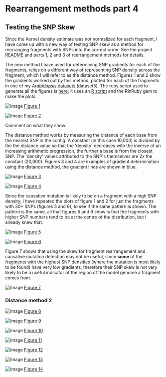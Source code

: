 Rearrangement methods part 4
========================================================

Testing the SNP Skew
--------

Since the Kernel density estimate was not normalized for each fragment, I have come up with a new way of testing SNP skew as a method for rearranging fragments with SNPs into the correct order. See the project [README](https://github.com/edwardchalstrey1/fragmented_genome_with_snps/blob/master/README.md) and parts [1](https://github.com/edwardchalstrey1/fragmented_genome_with_snps/blob/master/writeup/rearrangement_methods.md), [2](https://github.com/edwardchalstrey1/fragmented_genome_with_snps/blob/master/writeup/p2_rearrangement_methods.md) and [3](https://github.com/edwardchalstrey1/fragmented_genome_with_snps/blob/master/writeup/p3_rearrangement_methods.md) of rearrangement methods for details.

The new method I have used for determining SNP gradients for each of the fragments, relies on a different way of representing SNP density across the fragment, which I will refer to as the distance method. Figures 1 and 2 show the gradients worked out by this method, plotted for each of the fragments in one of my [*Arabidopsis* datasets](https://github.com/edwardchalstrey1/fragmented_genome_with_snps/blob/master/writeup/arabidopsis_chromosome4.md) (dataset5). The ruby script used to generate all the figures is [here](https://github.com/edwardchalstrey1/fragmented_genome_with_snps/blob/master/skew_scatta.rb); it uses an [R script](https://github.com/edwardchalstrey1/fragmented_genome_with_snps/blob/master/skew_scatter.R) and the RinRuby gem to make the plots.

![Image](https://github.com/edwardchalstrey1/fragmented_genome_with_snps/blob/master/arabidopsis_datasets/dataset5/figures/skew_scatter_abs_1_10000.png?raw=true)
[Figure 1](https://github.com/edwardchalstrey1/fragmented_genome_with_snps/blob/master/arabidopsis_datasets/dataset5/figures/skew_scatter_abs_1_10000.png)

![Image](https://github.com/edwardchalstrey1/fragmented_genome_with_snps/blob/master/arabidopsis_datasets/dataset5/figures/skew_scatter_grad_1_10000.png?raw=true)
[Figure 2](https://github.com/edwardchalstrey1/fragmented_genome_with_snps/blob/master/arabidopsis_datasets/dataset5/figures/skew_scatter_grad_1_10000.png)

Comment on what they show:

The distance method works by measuring the distance of each base from the nearest SNP in the contig. A constant (in this case 10,000) is divided by the the distance value so that the 'density' decreases with the inverse of an increasing arithmetic progression, the further a base is from the closest SNP. The 'density' values attributed to the SNP's themselves are 2x the constant (20,000). Figures 3 and 4 are examples of gradient determination using the distance method, the gradient lines are shown in blue.

![Image](https://github.com/edwardchalstrey1/fragmented_genome_with_snps/blob/master/arabidopsis_datasets/dataset5/figures/example_gradient_f681_mins1_d1.png?raw=true)
[Figure 3](https://github.com/edwardchalstrey1/fragmented_genome_with_snps/blob/master/arabidopsis_datasets/dataset5/figures/example_gradient_f681_mins1_d1.png)

![Image](https://github.com/edwardchalstrey1/fragmented_genome_with_snps/blob/master/arabidopsis_datasets/dataset5/figures/example_gradient_f258_mins1_d1.png?raw=true)
[Figure 4](https://github.com/edwardchalstrey1/fragmented_genome_with_snps/blob/master/arabidopsis_datasets/dataset5/figures/example_gradient_f258_mins1_d1.png)

Since the causative mutation is likely to be on a fragment with a high SNP density, I have repeated the plots of figure 1 and 2 for just the fragments with 30+ SNPs (figures 5 and 6), to see if the same pattern is shown. The pattern is the same, all that figures 5 and 6 show is that the fragments with higher SNP numbers tend to be at the centre of the distribution, but I already knew that.

![Image](https://github.com/edwardchalstrey1/fragmented_genome_with_snps/blob/master/arabidopsis_datasets/dataset5/figures/skew_scatter_abs_30_10000.png?raw=true)
[Figure 5](https://github.com/edwardchalstrey1/fragmented_genome_with_snps/blob/master/arabidopsis_datasets/dataset5/figures/skew_scatter_abs_30_10000.png)

![Image](https://github.com/edwardchalstrey1/fragmented_genome_with_snps/blob/master/arabidopsis_datasets/dataset5/figures/skew_scatter_grad_30_10000.png?raw=true)
[Figure 6](https://github.com/edwardchalstrey1/fragmented_genome_with_snps/blob/master/arabidopsis_datasets/dataset5/figures/skew_scatter_grad_30_10000.png)

Figure 7 shows that using the skew for fragment rearrangement and causative mutation detection may not be useful, since **some** of the fragments with the highest SNP densities (where the mutation is most likely to be found) have very low gradients, therefore their SNP skew is not very likely to be a useful indicator of the region of the model genome a fragment comes from.

![Image](https://github.com/edwardchalstrey1/fragmented_genome_with_snps/blob/master/arabidopsis_datasets/dataset5/figures/example_gradient_f729_mins30.png?raw=true)
[Figure 7](https://github.com/edwardchalstrey1/fragmented_genome_with_snps/blob/master/arabidopsis_datasets/dataset5/figures/example_gradient_f729_mins30.png)

### Distance method 2

![Image](https://github.com/edwardchalstrey1/fragmented_genome_with_snps/blob/master/arabidopsis_datasets/dataset5/figures/skew_scatter_abs_1_20000_d2.png?raw=true)
[Figure 8](https://github.com/edwardchalstrey1/fragmented_genome_with_snps/blob/master/arabidopsis_datasets/dataset5/figures/skew_scatter_abs_1_20000_d2.png)

![Image](https://github.com/edwardchalstrey1/fragmented_genome_with_snps/blob/master/arabidopsis_datasets/dataset5/figures/skew_scatter_grad_1_20000_d2.png?raw=true)
[Figure 9](https://github.com/edwardchalstrey1/fragmented_genome_with_snps/blob/master/arabidopsis_datasets/dataset5/figures/skew_scatter_grad_1_20000_d2.png)

![Image](https://github.com/edwardchalstrey1/fragmented_genome_with_snps/blob/master/arabidopsis_datasets/dataset5/figures/example_gradient_f258_mins1_d2.png?raw=true)
[Figure 10](https://github.com/edwardchalstrey1/fragmented_genome_with_snps/blob/master/arabidopsis_datasets/dataset5/figures/example_gradient_f258_mins1_d2.png)

![Image](https://github.com/edwardchalstrey1/fragmented_genome_with_snps/blob/master/arabidopsis_datasets/dataset5/figures/example_gradient_f681_mins1_d2.png?raw=true)
[Figure 11](https://github.com/edwardchalstrey1/fragmented_genome_with_snps/blob/master/arabidopsis_datasets/dataset5/figures/example_gradient_f681_mins1_d2.png)

![Image](https://github.com/edwardchalstrey1/fragmented_genome_with_snps/blob/master/arabidopsis_datasets/dataset5/figures/skew_scatter_abs_30_20000_d2.png?raw=true)
[Figure 12](https://github.com/edwardchalstrey1/fragmented_genome_with_snps/blob/master/arabidopsis_datasets/dataset5/figures/skew_scatter_abs_30_20000_d2.png)

![Image](https://github.com/edwardchalstrey1/fragmented_genome_with_snps/blob/master/arabidopsis_datasets/dataset5/figures/skew_scatter_grad_30_20000_d2.png?raw=true)
[Figure 13](https://github.com/edwardchalstrey1/fragmented_genome_with_snps/blob/master/arabidopsis_datasets/dataset5/figures/skew_scatter_grad_30_20000_d2.png)

![Image](https://github.com/edwardchalstrey1/fragmented_genome_with_snps/blob/master/arabidopsis_datasets/dataset5/figures/example_gradient_f729_mins30_d2.png?raw=true)
[Figure 14](https://github.com/edwardchalstrey1/fragmented_genome_with_snps/blob/master/arabidopsis_datasets/dataset5/figures/example_gradient_f729_mins30_d2.png)
